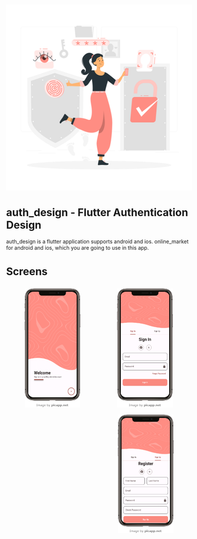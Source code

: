 ![](images/logo.png)

# auth_design - Flutter Authentication Design

auth_design is a flutter application supports android and ios. 
online_market for android and ios, which you are going to use in this app.

# Screens

<img src="images/screanshots/main.png" align="left"
width="30%" hspace="50" vspace="10"><img src="images/screanshots/sign_in.png" align="center"
width="30%" hspace="50" vspace="10"><img src="images/screanshots/sign_up.png" align="right"
width="30%" hspace="50" vspace="10">
